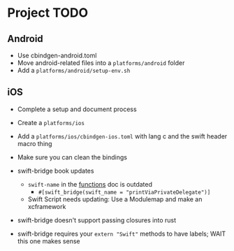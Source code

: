 # Project TODO

## Android

* Use cbindgen-android.toml
* Move android-related files into a `platforms/android` folder
* Add a `platforms/android/setup-env.sh`

## iOS

* Complete a setup and document process
* Create a `platforms/ios`
* Add a `platforms/ios/cbindgen-ios.toml` with lang c and the swift header macro thing
* Make sure you can clean the bindings

* swift-bridge book updates
  * `swift-name` in the [functions](https://chinedufn.github.io/swift-bridge/bridge-module/functions/index.html) doc is outdated
    * `#[swift_bridge(swift_name = "printViaPrivateDelegate")]`
  * Swift Script needs updating: Use a Modulemap and make an xcframework

* swift-bridge doesn't support passing closures into rust
* swift-bridge requires your `extern "Swift"` methods to have labels; WAIT this one makes sense
